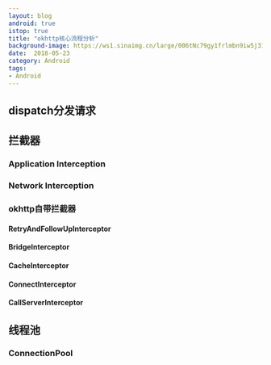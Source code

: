 ```yaml
---
layout: blog 
android: true 
istop: true 
title: "okhttp核心流程分析" 
background-image: https://ws1.sinaimg.cn/large/006tNc79gy1frlmbn9iw5j31e00x07cj.jpg
date:  2018-05-23 
category: Android 
tags: 
- Android 
---
```




## dispatch分发请求



## 拦截器

### Application Interception

### Network Interception

### okhttp自带拦截器

#### RetryAndFollowUpInterceptor

#### BridgeInterceptor

#### CacheInterceptor

#### ConnectInterceptor

#### CallServerInterceptor

## 线程池

### ConnectionPool









